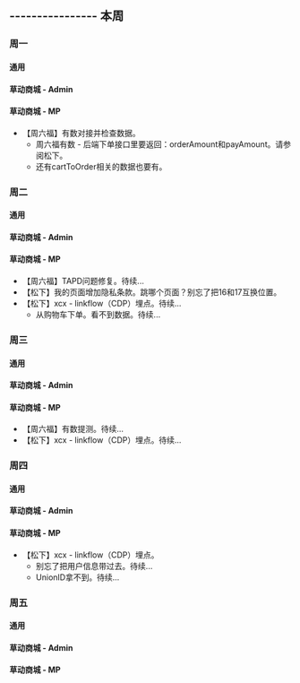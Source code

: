 ## ---------------- 本周

### 周一
#### 通用
#### 草动商城 - Admin
#### 草动商城 - MP
* 【周六福】有数对接并检查数据。
  - 周六福有数 - 后端下单接口里要返回：orderAmount和payAmount。请参阅松下。
  - 还有cartToOrder相关的数据也要有。

### 周二
#### 通用
#### 草动商城 - Admin
#### 草动商城 - MP
* 【周六福】TAPD问题修复。待续...
* 【松下】我的页面增加隐私条款。跳哪个页面？别忘了把16和17互换位置。
* 【松下】xcx - linkflow（CDP）埋点。待续...
  - 从购物车下单。看不到数据。待续...

### 周三
#### 通用
#### 草动商城 - Admin
#### 草动商城 - MP
* 【周六福】有数提测。待续...
* 【松下】xcx - linkflow（CDP）埋点。待续...

### 周四
#### 通用
#### 草动商城 - Admin
#### 草动商城 - MP
* 【松下】xcx - linkflow（CDP）埋点。
  - 别忘了把用户信息带过去。待续...
  - UnionID拿不到。待续...

### 周五
#### 通用
#### 草动商城 - Admin
#### 草动商城 - MP
